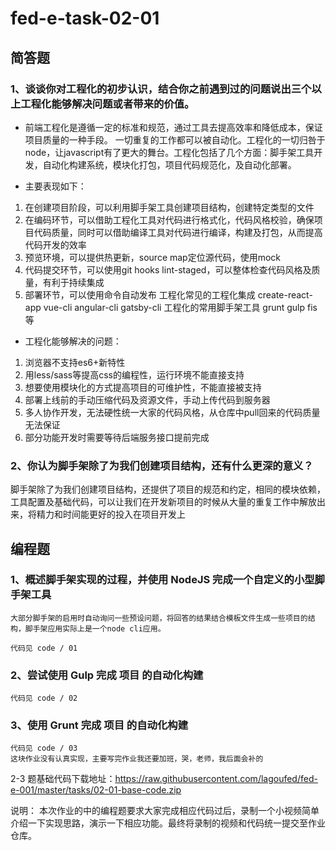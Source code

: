 # fed-e-task-02-01

## 简答题
### 1、谈谈你对工程化的初步认识，结合你之前遇到过的问题说出三个以上工程化能够解决问题或者带来的价值。

- 前端工程化是遵循一定的标准和规范，通过工具去提高效率和降低成本，保证项目质量的一种手段。
一切重复的工作都可以被自动化。工程化的一切归咎于node，让javascript有了更大的舞台。工程化包括了几个方面：脚手架工具开发，自动化构建系统，模块化打包，项目代码规范化，及自动化部署。

- 主要表现如下：
1. 在创建项目阶段，可以利用脚手架工具创建项目结构，创建特定类型的文件
2. 在编码环节，可以借助工程化工具对代码进行格式化，代码风格校验，确保项目代码质量，同时可以借助编译工具对代码进行编译，构建及打包，从而提高代码开发的效率
3. 预览环境，可以提供热更新，source map定位源代码，使用mock
4. 代码提交环节，可以使用git hooks lint-staged，可以整体检查代码风格及质量，有利于持续集成
5. 部署环节，可以使用命令自动发布
工程化常见的工程化集成 create-react-app vue-cli angular-cli gatsby-cli
工程化的常用脚手架工具 grunt gulp fis 等


- 工程化能够解决的问题：
1. 浏览器不支持es6+新特性
2. 用less/sass等提高css的编程性，运行环境不能直接支持
3. 想要使用模块化的方式提高项目的可维护性，不能直接被支持
4. 部署上线前的手动压缩代码及资源文件，手动上传代码到服务器
5. 多人协作开发，无法硬性统一大家的代码风格，从仓库中pull回来的代码质量无法保证
6. 部分功能开发时需要等待后端服务接口提前完成

### 2、你认为脚手架除了为我们创建项目结构，还有什么更深的意义？

脚手架除了为我们创建项目结构，还提供了项目的规范和约定，相同的模块依赖，工具配置及基础代码，可以让我们在开发新项目的时候从大量的重复工作中解放出来，将精力和时间能更好的投入在项目开发上

## 编程题
### 1、概述脚手架实现的过程，并使用 NodeJS 完成一个自定义的小型脚手架工具
```
大部分脚手架的启用时自动询问一些预设问题，将回答的结果结合模板文件生成一些项目的结构，脚手架应用实际上是一个node cli应用。

代码见 code / 01
```
### 2、尝试使用 Gulp 完成 项目 的自动化构建

```
代码见 code / 02
```
### 3、使用 Grunt 完成 项目 的自动化构建

```
代码见 code / 03
这块作业没有认真实现，主要写完作业我还要加班，哭，老师，我后面会补的

```

2-3 题基础代码下载地址：https://raw.githubusercontent.com/lagoufed/fed-e-001/master/tasks/02-01-base-code.zip

说明：
本次作业的中的编程题要求大家完成相应代码过后，录制一个小视频简单介绍一下实现思路，演示一下相应功能。最终将录制的视频和代码统一提交至作业仓库。

